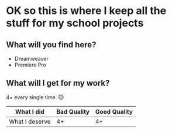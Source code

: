 # OK so this is where I keep all the stuff for my school projects

## What will you find here?
* Dreamweaver
* Premiere Pro

## What will I get for my work?
4+ every single time. :kissing_cat:

What I did | Bad Quality | Good Quality
------------ | ------------- | -------------
What I deserve | 4+ | 4+
